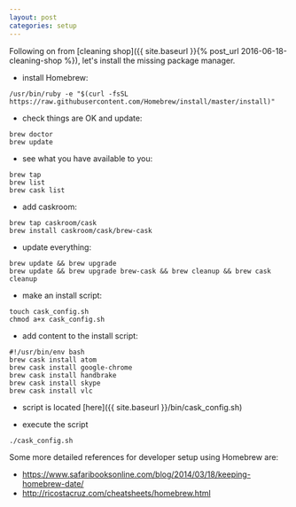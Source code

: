 ```yaml
---
layout: post
categories: setup
---
```

Following on from [cleaning shop]({{ site.baseurl }}{% post_url 2016-06-18-cleaning-shop %}), let's install the missing package manager.

* install Homebrew:

```
/usr/bin/ruby -e "$(curl -fsSL https://raw.githubusercontent.com/Homebrew/install/master/install)"
```

* check things are OK and update:

```
brew doctor
brew update
```

* see what you have available to you:

```
brew tap
brew list
brew cask list
```

* add caskroom:

```
brew tap caskroom/cask
brew install caskroom/cask/brew-cask
```

* update everything:

```
brew update && brew upgrade
brew update && brew upgrade brew-cask && brew cleanup && brew cask cleanup
```

* make an install script:

```
touch cask_config.sh
chmod a+x cask_config.sh
```

* add content to the install script:

```
#!/usr/bin/env bash
brew cask install atom
brew cask install google-chrome
brew cask install handbrake
brew cask install skype
brew cask install vlc
```
* script is located [here]({{ site.baseurl }}/bin/cask_config.sh)

* execute the script
```
./cask_config.sh
```

Some more detailed references for developer setup using Homebrew are:

* <https://www.safaribooksonline.com/blog/2014/03/18/keeping-homebrew-date/>
* <http://ricostacruz.com/cheatsheets/homebrew.html>
